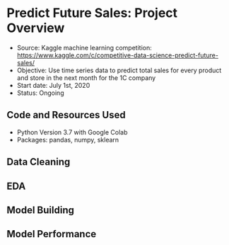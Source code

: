 # Predict Future Sales: Project Overview
* Source: Kaggle machine learning competition: https://www.kaggle.com/c/competitive-data-science-predict-future-sales/
* Objective: Use time series data to predict total sales for every product and store in the next month for the 1C company
* Start date: July 1st, 2020
* Status: Ongoing

## Code and Resources Used
* Python Version 3.7 with Google Colab
* Packages: pandas, numpy, sklearn

## Data Cleaning

## EDA

## Model Building

## Model Performance

